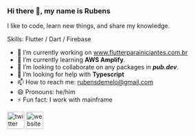 ### Hi there 👋, my name is Rubens

I like to code, learn new things, and share my knowledge.

Skills: Flutter / Dart / Firebase 

- 🔭 I’m currently working on www.flutterparainiciantes.com.br 
- 🌱 I’m currently learning **AWS Amplify**. 
- 👯 I’m looking to collaborate on any packages in ***pub.dev***. 
- 🤔 I’m looking for help with **Typescript** 
- 📫 How to reach me: rubensdemelo@gmail.com 
- 😄 Pronouns: he/him 
- ⚡ Fun fact: I work with mainframe 


[<img src='https://cdn.jsdelivr.net/npm/simple-icons@3.0.1/icons/twitter.svg' alt='twitter' height='40'>](https://twitter.com/rubensdemelo)  [<img src='https://cdn.jsdelivr.net/npm/simple-icons@3.0.1/icons/icloud.svg' alt='website' height='40'>](https://rubensdemelo.dev)  
